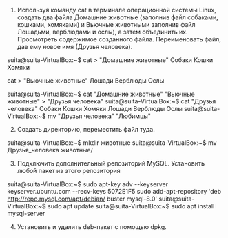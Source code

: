 1. Используя команду cat в терминале операционной системы Linux, создать
два файла Домашние животные (заполнив файл собаками, кошками,
хомяками) и Вьючные животными заполнив файл Лошадьми, верблюдами и
ослы), а затем объединить их. Просмотреть содержимое созданного файла.
Переименовать файл, дав ему новое имя (Друзья человека).

suita@suita-VirtualBox:~$ cat > "Домашние животные" 
Собаки
Кошки
Хомяки

cat > "Вьючные животные" 
Лошади
Верблюды
Ослы

suita@suita-VirtualBox:~$ cat "Домашние животные" "Вьючные животные" > "Друзья человека"
suita@suita-VirtualBox:~$ cat "Друзья человека"
Собаки
Кошки
Хомяки
Лошади
Верблюды
Ослы
suita@suita-VirtualBox:~$ mv "Друзья человека" "Любимцы"

2. Создать директорию, переместить файл туда.

suita@suita-VirtualBox:~$ mkdir животные
suita@suita-VirtualBox:~$ mv Друзья_человека животные/

3. Подключить дополнительный репозиторий MySQL. Установить любой пакет
из этого репозитория

suita@suita-VirtualBox:~$ sudo apt-key adv --keyserver keyserver.ubuntu.com --recv-keys 5072E1F5
sudo add-apt-repository 'deb http://repo.mysql.com/apt/debian/ buster mysql-8.0'
suita@suita-VirtualBox:~$ sudo apt update
suita@suita-VirtualBox:~$ sudo apt install mysql-server

4. Установить и удалить deb-пакет с помощью dpkg.

   






